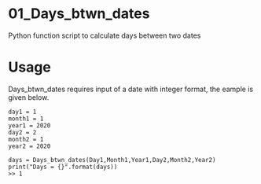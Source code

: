 # 01_Days_btwn_dates
Python function script to calculate days between two dates

# Usage
Days_btwn_dates requires input of a date with integer format, the eample is given below.

```
day1 = 1
month1 = 1
year1 = 2020
day2 = 2
month2 = 1
year2 = 2020

days = Days_btwn_dates(Day1,Month1,Year1,Day2,Month2,Year2)
print("Days = {}".format(days))
>> 1
```
